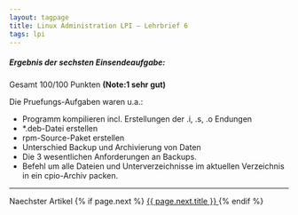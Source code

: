 ```yaml
---
layout: tagpage
title: Linux Administration LPI – Lehrbrief 6
tags: lpi
---
```

##### Ergebnis der sechsten Einsendeaufgabe:

Gesamt 100/100 Punkten **(Note:1 sehr gut)**

Die Pruefungs-Aufgaben waren u.a.:

+ Programm kompilieren incl. Erstellungen der .i, .s, .o Endungen
+ *.deb-Datei erstellen
+ rpm-Source-Paket erstellen
+ Unterschied Backup und Archivierung von Daten
+ Die 3 wesentlichen Anforderungen an Backups.
+ Befehl um alle Dateien und Unterverzeichnisse im aktuellen Verzeichnis in ein cpio-Archiv packen.


---
Naechster Artikel
{% if page.next %}
  <a href="{{ page.next.url }}">
    {{ page.next.title }}
  </a>
{% endif %}
